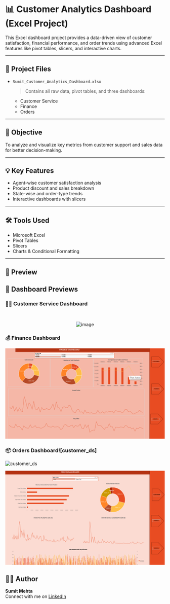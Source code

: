 # 📊 Customer Analytics Dashboard (Excel Project)

This Excel dashboard project provides a data-driven view of customer satisfaction, financial performance, and order trends using advanced Excel features like pivot tables, slicers, and interactive charts.

---

## 📁 Project Files

- `Sumit_Customer_Analytics_Dashboard.xlsx`  
  > Contains all raw data, pivot tables, and three dashboards:  
  - Customer Service  
  - Finance  
  - Orders

---

## 🎯 Objective

To analyze and visualize key metrics from customer support and sales data for better decision-making.

---

## 💡 Key Features

- Agent-wise customer satisfaction analysis  
- Product discount and sales breakdown  
- State-wise and order-type trends  
- Interactive dashboards with slicers

---

## 🛠️ Tools Used

- Microsoft Excel  
- Pivot Tables  
- Slicers  
- Charts & Conditional Formatting

---

## 📸 Preview
## 📸 Dashboard Previews

### 👨‍💼 Customer Service Dashboard
<p>&nbsp;</p>
<p align="center">
  <img width="586" alt="image" src="[https://github.com/user-attachments/assets/8805506e-6270-4683-b84e-846ca26c43a1)]">
</p>

### 💰 Finance Dashboard
![Finance Dashboard](financ_ds.png)

### 📦 Orders Dashboard![customer_ds]
![customer_ds](https://github.com/user-attachments/assets/38f015e2-6ffb-4ae0-ad51-a900ed32af30)

![Orders Dashboard](orders_ds.png)

## 👨‍💻 Author

**Sumit Mehta**  
Connect with me on [LinkedIn](www.linkedin.com/in/sumit-mehta-644431297)  
